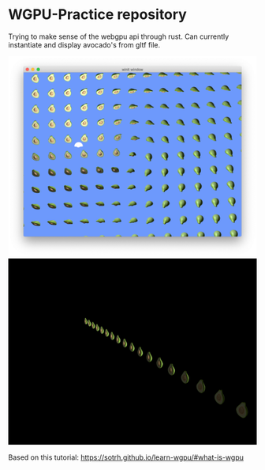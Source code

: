 # WGPU-Practice repository

Trying to make sense of the webgpu api through rust.
Can currently instantiate and display avocado's from gltf file.

![avocados](https://github.com/Melleth/wgpu-practice/raw/master/screenshot.png "avocados")
![avocados-gif](https://github.com/Melleth/wgpu-practice/raw/master/avocados.gif "avocados")

Based on this tutorial: https://sotrh.github.io/learn-wgpu/#what-is-wgpu
